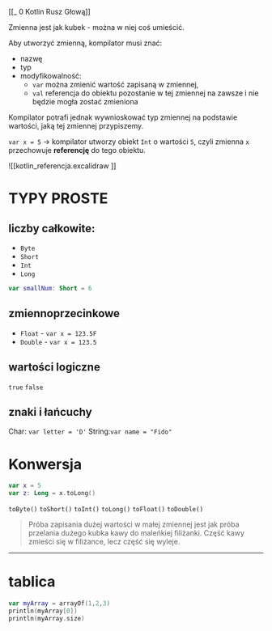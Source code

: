 [[_ 0 Kotlin Rusz Głową]]

Zmienna jest jak kubek - można w niej coś umieścić.

Aby utworzyć zmienną, kompilator musi znać:
- nazwę
- typ
- modyfikowalność:
	- `var` można zmienić wartość zapisaną w zmiennej,
	- `val` referencja do obiektu pozostanie w tej zmiennej na zawsze i nie będzie mogła zostać zmieniona

Kompilator potrafi jednak wywnioskować typ zmiennej na podstawie wartości, jaką tej zmiennej przypiszemy.

`var x = 5` -> kompilator utworzy obiekt `Int` o wartości `5`,
czyli zmienna `x` przechowuje **referencję** do tego obiektu.

![[kotlin_referencja.excalidraw ]]


# TYPY PROSTE
## liczby całkowite:
- `Byte`
- `Short`
- `Int`
- `Long`

```kotlin
var smallNum: Short = 6
```

## zmiennoprzecinkowe
- `Float` - `var x = 123.5F`
- `Double` - `var x = 123.5`

## wartości logiczne
`true`
`false`

## znaki i łańcuchy
Char: `var letter = 'D'`
String:`var name = "Fido"`


# Konwersja
```kotlin
var x = 5
var z: Long = x.toLong()
```

`toByte()`
`toShort()`
`toInt()`
`toLong()`
`toFloat()`
`toDouble()`

> Próba zapisania dużej wartości w małej zmiennej jest jak próba przelania dużego kubka kawy do maleńkiej filiżanki. Część kawy zmieści się w filiżance, lecz część się wyleje.

-----
# tablica

```kotlin
var myArray = arrayOf(1,2,3)
println(myArray[0])
println(myArray.size)


```





